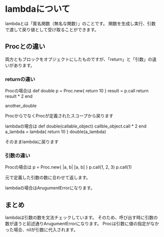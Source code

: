 # lambdaについて
lambdaとは「匿名関数（無名な関数）」のことです。
関数を生成し実行、引数で渡して戻り値として受け取ることができます。

## Procとの違い

両方ともブロックをオブジェクトにしたものですが、「return」と「引数」の違いがあります。

### returnの違い

Procの場合は
def double
  p = Proc.new{ return 10 }
  result = p.call
  return result * 2
end

another_double

ProcからでなくProcが定義されたスコープから戻ります

lambdaの場合は
def double(callable_object)
  callble_object.call * 2
end
a_lambda = lambda{ return 10 }
double(a_lambda)

そのままlambdaに戻ります

### 引数の違い

Procの場合は
p = Proc.new{ |a, b| [a, b] }
p.call(1, 2, 3)
p.call(1)

元で定義した引数の数に合わせて返します。

lambdaの場合はArugumentErrorになります。

## まとめ
lambdaは引数の数を文法チェックしています。
そのため、呼び出す時に引数の数が違うと前述通りArugumentErrorになります。
Procは引数に値の指定がなかった場合、nilが引数に代入されます。
